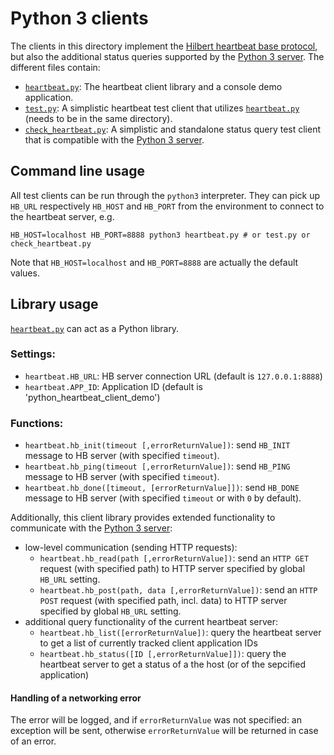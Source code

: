 # Python 3 clients

The clients in this directory implement the [Hilbert heartbeat base protocol](../../README.md), but also the additional status queries supported by the [Python 3 server](../../server). The different files contain:
- [`heartbeat.py`](heartbeat.py): The heartbeat client library and a console demo application.
- [`test.py`](test.py): A simplistic heartbeat test client that utilizes [`heartbeat.py`](heartbeat.py) (needs to be in the same directory).
- [`check_heartbeat.py`](check_heartbeat.py): A simplistic and standalone status query test client that is compatible with the [Python 3 server](../../server).

## Command line usage
All test clients can be run through the `python3` interpreter. They can pick up `HB_URL` respectively `HB_HOST` and `HB_PORT` from the environment to connect to the heartbeat server, e.g.
```
HB_HOST=localhost HB_PORT=8888 python3 heartbeat.py # or test.py or check_heartbeat.py
```
Note that `HB_HOST=localhost` and `HB_PORT=8888` are actually the default values.

## Library usage

[`heartbeat.py`](heartbeat.py) can act as a Python library.

### Settings:

* `heartbeat.HB_URL`: HB server connection URL (default is `127.0.0.1:8888`)
* `heartbeat.APP_ID`: Application ID (default is 'python_heartbeat_client_demo')

### Functions:

* `heartbeat.hb_init(timeout [,errorReturnValue])`: send `HB_INIT` message to HB server (with specified `timeout`).
* `heartbeat.hb_ping(timeout [,errorReturnValue])`: send `HB_PING` message to HB server (with specified `timeout`).
* `heartbeat.hb_done([timeout, [errorReturnValue]])`: send `HB_DONE` message to HB server (with specified `timeout` or with `0` by default).

Additionally, this client library provides extended functionality to communicate with the [Python 3 server](../../server):

* low-level communication (sending HTTP requests):
  * `heartbeat.hb_read(path [,errorReturnValue])`: send an `HTTP GET` request (with specified path) to HTTP server specified by global `HB_URL` setting.
  * `heartbeat.hb_post(path, data [,errorReturnValue])`: send an `HTTP POST` request (with specified path, incl. data) to HTTP server specified by global `HB_URL` setting.
* additional query functionality of the current heartbeat server:
  * `heartbeat.hb_list([errorReturnValue])`: query the heartbeat server to get a list of currently tracked client application IDs
  * `heartbeat.hb_status([ID [,errorReturnValue]])`: query the heartbeat server to get a status of a the host (or of the sepcified application)

#### Handling of a networking error
The error will be logged, and if `errorReturnValue` was not specified: an exception will be sent, 
otherwise `errorReturnValue` will be returned in case of an error.
